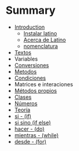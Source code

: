 # Summary

* [Introduction](README.md)
   * [Instalar latino](introduccion/instalar_latino.md)
   * [Acerca de Latino](acerca_de_latino.md)
   * [nomenclatura](introduccion/nomenclatura.md)
* [Textos](textos.md)
* Variables
* [Conversiones](conversiones.md)
* [Metodos](métodos.md)
* [Condiciones](condiciones.md)
* Matrices e interaciones
* [Métodos propios](metodos_propios.md)
* [Clases](clases.md)
* [Números](numeros.md)
* [Teoría](teoria.md)
* [si - (if)](si_-_if.md)
* [si sino (if else)](si_sino_if_else.md)
* [hacer - (do)](hacer_-_do.md)
* [mientras - (while)](mientras_-_while.md)
* [desde - (for)](desde_-_for.md)

